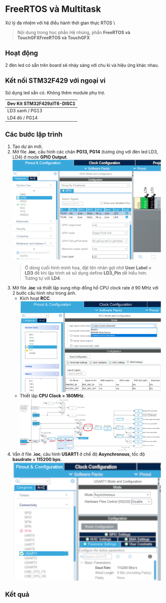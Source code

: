 # FreeRTOS và Multitask

Xử lý đa nhiệm với hệ điều hành thời gian thực RTOS
\
> Nội dung trong học phần Hệ nhúng, phần __FreeRTOS và TouchGFXFreeRTOS và TouchGFX__

## Hoạt động

2 đèn led có sẵn trên board sẽ nháy sáng với chu kì và hiệu ứng khác nhau.

## Kết nối STM32F429 với ngoại vi

Sử dụng led sẵn có. Không thêm module phụ trợ.

|Dev Kit STM32F429zIT6-DISC1|
|:--|
|LD3 xanh / PG13 |
|LD4 đỏ / PG14 |

## Các bước lập trình

1. Tạo dự án mới.
2. Mở file __.ioc__, cấu hinh các chân __PG13, PG14__ (tương ứng với đèn led LD3, LD4) ở mode __GPIO Output__.\
   ![alt text](./assets/LD3_LD4_Out.png)
   > Ở dòng cuối hình minh họa, đặt tên nhãn gợi nhớ __User Label = LD3__ để khi lập trình sẽ sử dụng define __LD3_Pin__ dễ hiểu hơn. Tương tự với __LD4__.
3. Mở file __.ioc__ và thiết lập xung nhịp đồng hồ CPU clock rate ở 90 MHz với 2 bước cấu hình như trong ảnh.
   - Kích hoạt __RCC__.\
    ![RCC Enable](./assets/RCCEnable.png)
   - Thiết lập __CPU Clock = 180MHz__.\
    ![Thiết lập CPU Clock](./assets/ClockConfigration_90MHz.png)
4. Vẫn ở file __.ioc__, câu hình __USART1__ ở chế độ __Asynchronous__, tốc độ __baudrate = 115200 bps__.
    ![cấu hình UART kiểu polling](./assets/UART_Enable_NoInterrupt.png)

## Kết quả
